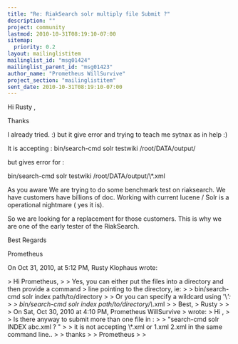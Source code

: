 ```yaml
---
title: "Re: RiakSearch solr multiply file Submit ?"
description: ""
project: community
lastmod: 2010-10-31T08:19:10-07:00
sitemap:
  priority: 0.2
layout: mailinglistitem
mailinglist_id: "msg01424"
mailinglist_parent_id: "msg01423"
author_name: "Prometheus WillSurvive"
project_section: "mailinglistitem"
sent_date: 2010-10-31T08:19:10-07:00
---
```



Hi Rusty ,

Thanks

I already tried. :) but it give error and trying to teach me sytnax as in help 
:) 

It is accepting : bin/search-cmd solr testwiki /root/DATA/output/ 

but gives error for : 

bin/search-cmd solr testwiki /root/DATA/output/\\*.xml 

As you aware We are trying to do some benchmark test on riaksearch. We have 
customers have billions of doc. Working with current lucene / Solr is a 
operational nightmare ( yes it is).

So we are looking for a replacement for those customers. This is why we are one 
of the early tester of the RiakSearch. 

Best Regards

Prometheus


On Oct 31, 2010, at 5:12 PM, Rusty Klophaus wrote:

&gt; Hi Prometheus,
&gt; 
&gt; Yes, you can either put the files into a directory and then provide a command 
&gt; line pointing to the directory, ie:
&gt; 
&gt; bin/search-cmd solr index path/to/directory
&gt; 
&gt; Or you can specify a wildcard using '\\*':
&gt; 
&gt; bin/search-cmd solr index path/to/directory/\\*.xml
&gt; 
&gt; Best,
&gt; Rusty
&gt; 
&gt; 
&gt; On Sat, Oct 30, 2010 at 4:10 PM, Prometheus WillSurvive 
&gt;  wrote:
&gt; Hi ,
&gt; 
&gt; Is there anyway to submit more than one file in :
&gt; 
&gt; "search-cmd solr INDEX abc.xml ? "
&gt; 
&gt; it is not accepting \\*.xml or 1.xml 2.xml in the same command line..
&gt; 
&gt; thanks
&gt; 
&gt; Prometheus
&gt; 
&gt; 
 

